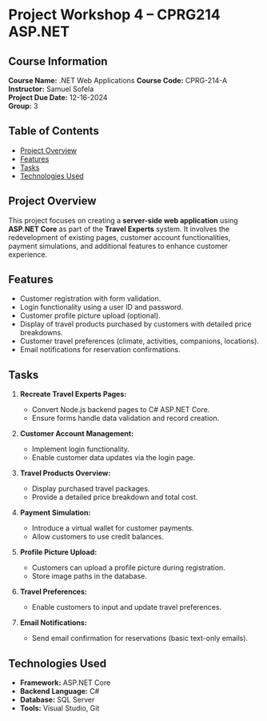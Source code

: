 # Project Workshop 4 – CPRG214 ASP.NET

## Course Information

**Course Name:** .NET Web Applications
**Course Code:** CPRG-214-A  
**Instructor:** Samuel Sofela  
**Project Due Date:** 12-16-2024  
**Group:** 3

## Table of Contents
- [Project Overview](#project-overview)
- [Features](#features)
- [Tasks](#tasks)
- [Technologies Used](#technologies-used)

## Project Overview

This project focuses on creating a **server-side web application** using **ASP.NET Core** as part of the **Travel Experts** system. It involves the redevelopment of existing pages, customer account functionalities, payment simulations, and additional features to enhance customer experience.


## Features
- Customer registration with form validation.
- Login functionality using a user ID and password.
- Customer profile picture upload (optional).
- Display of travel products purchased by customers with detailed price breakdowns.
- Customer travel preferences (climate, activities, companions, locations).
- Email notifications for reservation confirmations.


## Tasks

1. **Recreate Travel Experts Pages:**
   - Convert Node.js backend pages to C# ASP.NET Core.
   - Ensure forms handle data validation and record creation.

2. **Customer Account Management:**
   - Implement login functionality.
   - Enable customer data updates via the login page.

3. **Travel Products Overview:**
   - Display purchased travel packages.
   - Provide a detailed price breakdown and total cost.

4. **Payment Simulation:**
   - Introduce a virtual wallet for customer payments.
   - Allow customers to use credit balances.

5. **Profile Picture Upload:**
   - Customers can upload a profile picture during registration.
   - Store image paths in the database.

6. **Travel Preferences:**
   - Enable customers to input and update travel preferences.

7. **Email Notifications:**
   - Send email confirmation for reservations (basic text-only emails).

## Technologies Used

- **Framework:** ASP.NET Core
- **Backend Language:** C#
- **Database:** SQL Server
- **Tools:** Visual Studio, Git
